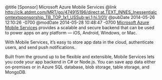 @title [Sponsor] Microsoft Azure Mobile Services
@link http://clk.atdmt.com/MRT/go/474915196/direct;at.TEXT_INNES_Inessentialcomtextsponsorship_TB_TOP_1x1_USSub;wi.1;hi.1/01/
@pubDate 2014-05-26 12:10:26 -0700
@modDate 2014-05-28 10:48:47 -0700
[Microsoft Azure Mobile Services](http://clk.atdmt.com/MRT/go/474915196/direct;at.TEXT_INNES_Inessentialcomtextsponsorship_TB_TOP_1x1_USSub;wi.1;hi.1/01/) provides a scalable and secure backend that can be used to power apps on any platform — iOS, Android, Windows, or Mac. 

With Mobile Services, it’s easy to store app data in the cloud, authenticate users, and send push notifications.

Built from the ground up to be flexible and extensible, Mobile Services lets you code your app backend in C# or Node.js. You can save app data either on-premises or in Azure SQL database, blob storage, table storage, and MongoDB.

